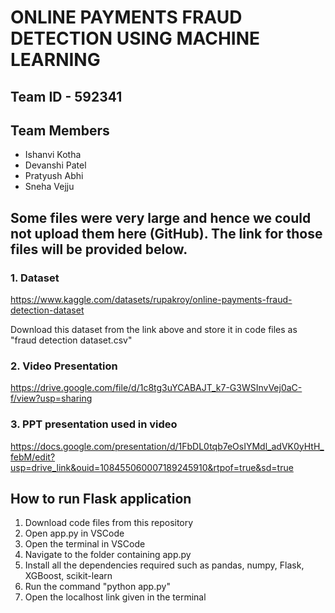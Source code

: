 # ONLINE PAYMENTS FRAUD DETECTION USING MACHINE LEARNING

## Team ID - 592341

## Team Members 
- Ishanvi Kotha
- Devanshi Patel
- Pratyush Abhi
- Sneha Vejju

## Some files were very large and hence we could not upload them here (GitHub). The link for those files will be provided below. 

### 1. Dataset
https://www.kaggle.com/datasets/rupakroy/online-payments-fraud-detection-dataset

Download this dataset from the link above and store it in code files as "fraud detection dataset.csv"

### 2. Video Presentation
https://drive.google.com/file/d/1c8tg3uYCABAJT_k7-G3WSInvVej0aC-f/view?usp=sharing

### 3. PPT presentation used in video
https://docs.google.com/presentation/d/1FbDL0tqb7eOsIYMdl_adVK0yHtH_febM/edit?usp=drive_link&ouid=108455060007189245910&rtpof=true&sd=true

## How to run Flask application 
1. Download code files from this repository
2. Open app.py in VSCode
3. Open the terminal in VSCode
4. Navigate to the folder containing app.py
5. Install all the dependencies required such as pandas, numpy, Flask, XGBoost, scikit-learn
6. Run the command "python app.py"
7. Open the localhost link given in the terminal
